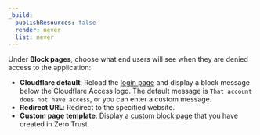 ```yaml
---
_build:
  publishResources: false
  render: never
  list: never
---
```


Under **Block pages**, choose what end users will see when they are denied access to the application:

  - **Cloudflare default**: Reload the [login page](/cloudflare-one/applications/custom-pages/#login-page) and display a block message below the Cloudflare Access logo. The default message is `That account does not have access`, or you can enter a custom message.
  - **Redirect URL**: Redirect to the specified website.
  - **Custom page template**: Display a [custom block page](/cloudflare-one/applications/custom-pages/#block-page) that you have created in Zero Trust.